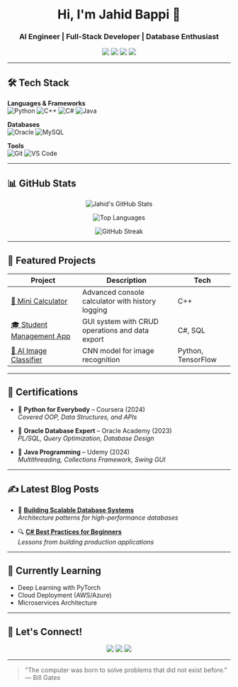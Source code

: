 <h1 align="center">Hi, I'm Jahid Bappi 👋</h1>
<h3 align="center">AI Engineer | Full-Stack Developer | Database Enthusiast</h3>

<p align="center">
  <a href="https://github.com/jahidbappi"><img src="https://img.shields.io/badge/GitHub-100000?style=for-the-badge&logo=github&logoColor=white" /></a>
  <a href="https://linkedin.com/in/jahidbappi"><img src="https://img.shields.io/badge/LinkedIn-0A66C2?style=for-the-badge&logo=linkedin&logoColor=white" /></a>
  <a href="mailto:jahidbappi@email.com"><img src="https://img.shields.io/badge/Email-D14836?style=for-the-badge&logo=gmail&logoColor=white" /></a>
  <a href="https://medium.com/@jahidcric2000"><img src="https://img.shields.io/badge/Blog-12100E?style=for-the-badge&logo=medium&logoColor=white" /></a>
</p>

---

## 🛠️ Tech Stack

**Languages & Frameworks**  
![Python](https://img.shields.io/badge/Python-3776AB?style=flat&logo=python&logoColor=white)
![C++](https://img.shields.io/badge/C++-00599C?style=flat&logo=c%2B%2B&logoColor=white)
![C#](https://img.shields.io/badge/C%23-239120?style=flat&logo=c-sharp&logoColor=white)
![Java](https://img.shields.io/badge/Java-007396?style=flat&logo=java&logoColor=white)

**Databases**  
![Oracle](https://img.shields.io/badge/Oracle-F80000?style=flat&logo=oracle&logoColor=white)
![MySQL](https://img.shields.io/badge/MySQL-4479A1?style=flat&logo=mysql&logoColor=white)

**Tools**  
![Git](https://img.shields.io/badge/Git-F05032?style=flat&logo=git&logoColor=white)
![VS Code](https://img.shields.io/badge/VS_Code-007ACC?style=flat&logo=visual-studio-code&logoColor=white)

---

## 📊 GitHub Stats

<div align="center">
  
  ![Jahid's GitHub Stats](https://github-readme-stats.vercel.app/api?username=jahidbappi&show_icons=true&theme=radical&hide_border=true)
  
  ![Top Languages](https://github-readme-stats.vercel.app/api/top-langs/?username=jahidbappi&layout=compact&theme=radical&hide_border=true)
  
  ![GitHub Streak](https://streak-stats.demolab.com/?user=jahidbappi&theme=radical&hide_border=true)
</div>

---

## 🚀 Featured Projects

| Project | Description | Tech |
|---------|-------------|------|
| [🧮 Mini Calculator](https://github.com/jahidbappi/mini-calculator) | Advanced console calculator with history logging | C++ |
| [🎓 Student Management App](https://github.com/jahidbappi/student-management-app) | GUI system with CRUD operations and data export | C#, SQL |
| [🤖 AI Image Classifier](https://github.com/jahidbappi/ai-image-classifier) | CNN model for image recognition | Python, TensorFlow |

---

## 📜 Certifications

- 🥇 **Python for Everybody** – Coursera (2024)  
  *Covered OOP, Data Structures, and APIs*
  
- 🥈 **Oracle Database Expert** – Oracle Academy (2023)  
  *PL/SQL, Query Optimization, Database Design*
  
- 🥉 **Java Programming** – Udemy (2024)  
  *Multithreading, Collections Framework, Swing GUI*

---

## ✍️ Latest Blog Posts

- 📝 **[Building Scalable Database Systems](https://medium.com/@jahidbappi/database-design-patterns)**  
  *Architecture patterns for high-performance databases*

- 🔍 **[C# Best Practices for Beginners](https://medium.com/@jahidbappi/csharp-tips)**  
  *Lessons from building production applications*
---

## 🎯 Currently Learning

- Deep Learning with PyTorch
- Cloud Deployment (AWS/Azure)
- Microservices Architecture

---

## 💬 Let's Connect!

<p align="center">
  <a href="https://linkedin.com/in/jahidbappi"><img src="https://img.shields.io/badge/LinkedIn-0A66C2?style=for-the-badge&logo=linkedin&logoColor=white" /></a>
  <a href="mailto:jahidbappi@email.com"><img src="https://img.shields.io/badge/Email-D14836?style=for-the-badge&logo=gmail&logoColor=white" /></a>
  <a href="https://twitter.com/jahidbappi"><img src="https://img.shields.io/badge/Twitter-1DA1F2?style=for-the-badge&logo=twitter&logoColor=white" /></a>
</p>

---

> "The computer was born to solve problems that did not exist before." — Bill Gates
